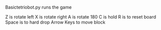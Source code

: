 Basictetriobot.py runs the game

Z is rotate left
X is rotate right
A is rotate 180
C is hold
R is to reset board
Space is to hard drop
Arrow Keys to move block
